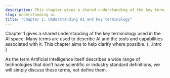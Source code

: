 ```yaml
---
description: This chapter gives a shared understanding of the key terminology used in the AI space to describe AI and the tools and capabilities associated with it. 
slug: understanding-ai
title: "Chapter 1: Understanding AI and key terminology"
---
```

Chapter 1 gives a shared understanding of the key terminology used in the AI space. Many terms are used to describe AI and the tools and capabilities associated with it. This chapter aims to help clarify where possible.
{: .intro }

As the term Artificial Intelligence itself describes a wide range of technologies that don’t have  scientific or industry standard definitions, we will simply discuss these terms, not define them.








